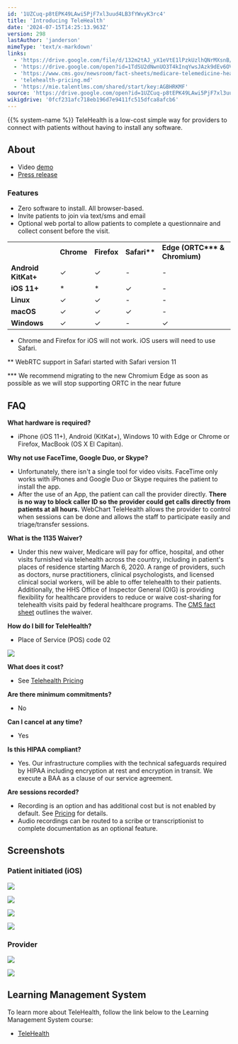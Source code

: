 ```yaml
---
id: '1UZCuq-p8tEPK49LAwi5PjF7xl3uud4LB3fYWvyK3rc4'
title: 'Introducing TeleHealth'
date: '2024-07-15T14:25:13.963Z'
version: 298
lastAuthor: 'janderson'
mimeType: 'text/x-markdown'
links:
  - 'https://drive.google.com/file/d/132m2tAJ_yX1eVtE1lPzkUzlhQNrMXsnB/view?usp=sharing'
  - 'https://drive.google.com/open?id=1TdSU2dNwnUO3T4kInqYwsJAzk9dEv6OVmNUDdMwljNU'
  - 'https://www.cms.gov/newsroom/fact-sheets/medicare-telemedicine-health-care-provider-fact-sheet'
  - 'telehealth-pricing.md'
  - 'https://mie.talentlms.com/shared/start/key:AGBHRKMF'
source: 'https://drive.google.com/open?id=1UZCuq-p8tEPK49LAwi5PjF7xl3uud4LB3fYWvyK3rc4'
wikigdrive: '0fcf231afc718eb196d7e9411fc515dfca8afcb6'
---
```

{{% system-name %}} TeleHealth is a low-cost simple way for providers to connect with patients without having to install any software.

## About

* Video [demo](https://drive.google.com/file/d/132m2tAJ_yX1eVtE1lPzkUzlhQNrMXsnB/view?usp=sharing)
* [Press release](https://drive.google.com/open?id=1TdSU2dNwnUO3T4kInqYwsJAzk9dEv6OVmNUDdMwljNU)

### Features

* Zero software to install. All browser-based.
* Invite patients to join via text/sms and email
* Optional web portal to allow patients to complete a questionnaire and collect consent before the visit.
<table>
<tr>
<td></td>
<td><strong>Chrome</strong></td>
<td><strong>Firefox</strong></td>
<td><strong>Safari**</strong></td>
<td><strong>Edge (ORTC*** & Chromium)</strong></td>
</tr>
<tr>
<td><strong>Android KitKat+</strong></td>
<td>✓</td>
<td>✓</td>
<td>-</td>
<td>-</td>
</tr>
<tr>
<td><strong>iOS 11+</strong></td>
<td>*</td>
<td>*</td>
<td>✓</td>
<td>-</td>
</tr>
<tr>
<td><strong>Linux</strong></td>
<td>✓</td>
<td>✓</td>
<td>-</td>
<td>-</td>
</tr>
<tr>
<td><strong>macOS</strong></td>
<td>✓</td>
<td>✓</td>
<td>✓</td>
<td>-</td>
</tr>
<tr>
<td><strong>Windows</strong></td>
<td>✓</td>
<td>✓</td>
<td>-</td>
<td>✓</td>
</tr>
</table>

* Chrome and Firefox for iOS will not work. iOS users will need to use Safari.

** WebRTC support in Safari started with Safari version 11

*** We recommend migrating to the new Chromium Edge as soon as possible as we will stop supporting ORTC in the near future

## FAQ

**What hardware is required?**

* iPhone (iOS 11+), Android (KitKat+), Windows 10 with Edge or Chrome or Firefox, MacBook (OS X El Capitan).

**Why not use FaceTime, Google Duo, or Skype?**

* Unfortunately, there isn't a single tool for video visits. FaceTime only works with iPhones and Google Duo or Skype requires the patient to install the app.
* After the use of an App, the patient can call the provider directly. <strong>There is no way to block caller ID so the provider could get calls directly from patients at all hours.</strong> WebChart TeleHealth allows the provider to control when sessions can be done and allows the staff to participate easily and triage/transfer sessions.

**What is the 1135 Waiver?**

* Under this new waiver, Medicare will pay for office, hospital, and other visits furnished via telehealth across the country, including in patient's places of residence starting March 6, 2020.  A range of providers, such as doctors, nurse practitioners, clinical psychologists, and licensed clinical social workers, will be able to offer telehealth to their patients.  Additionally, the HHS Office of Inspector General (OIG) is providing flexibility for healthcare providers to reduce or waive cost-sharing for telehealth visits paid by federal healthcare programs. The [CMS fact sheet](https://www.cms.gov/newsroom/fact-sheets/medicare-telemedicine-health-care-provider-fact-sheet) outlines the waiver.

**How do I bill for TeleHealth?**

* Place of Service (POS) code 02

![](../introducing-telehealth.assets/3991b2dc171da84294d04ad876f52e72.png)

**What does it cost?**

* See [Telehealth Pricing](telehealth-pricing.md)

**Are there minimum commitments?**

* No

**Can I cancel at any time?**

* Yes

**Is this HIPAA compliant?**

* Yes. Our infrastructure complies with the technical safeguards required by HIPAA including encryption at rest and encryption in transit. We execute a BAA as a clause of our service agreement.

**Are sessions recorded?**

* Recording is an option and has additional cost but is not enabled by default. See [Pricing](#pricing) for details.
* Audio recordings can be routed to a scribe or transcriptionist to complete documentation as an optional feature.

## Screenshots

### Patient initiated (iOS)

![](../introducing-telehealth.assets/c2105f99138f01bf23516d32e87f4127.png)

![](../introducing-telehealth.assets/43f0b5a34529ef3dfe60538bfe9afdcd.png)

![](../introducing-telehealth.assets/15b5c7e89b6fcf1f6f5cb6fd22630323.png)

![](../introducing-telehealth.assets/6692098b583ca5a014f2242472e60d7f.png)

### Provider

![](../introducing-telehealth.assets/d8d695db6dcdd871a38ba8d0d483fdb3.jpg)

![](../introducing-telehealth.assets/b81e1c05d35c04b4495433b7c5a433be.jpg)

## Learning Management System

To learn more about TeleHealth, follow the link below to the Learning Management System course:

* [TeleHealth](https://mie.talentlms.com/shared/start/key:AGBHRKMF)
